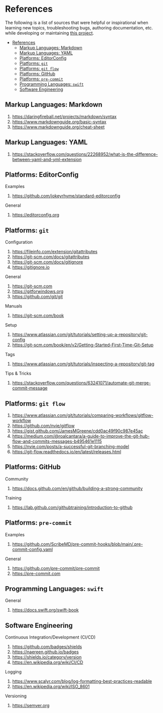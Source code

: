 # References

The following is a list of sources that were helpful or inspirational when learning new topics,
troubleshooting bugs, authoring documentation, etc.  while developing or maintaining
[this project](README.md).

- [References](#references)
  - [Markup Languages: Markdown](#markup-languages-markdown)
  - [Markup Languages: YAML](#markup-languages-yaml)
  - [Platforms: EditorConfig](#platforms-editorconfig)
  - [Platforms: `git`](#platforms-git)
  - [Platforms: `git flow`](#platforms-git-flow)
  - [Platforms: GitHub](#platforms-github)
  - [Platforms: `pre-commit`](#platforms-pre-commit)
  - [Programming Languages: `swift`](#programming-languages-swift)
  - [Software Engineering](#software-engineering)

## Markup Languages: Markdown

1. <https://daringfireball.net/projects/markdown/syntax>
2. <https://www.markdownguide.org/basic-syntax>
3. <https://www.markdownguide.org/cheat-sheet>

## Markup Languages: YAML

1. <https://stackoverflow.com/questions/22268952/what-is-the-difference-between-yaml-and-yml-extension>

## Platforms: EditorConfig

Examples

1. <https://github.com/jokeyrhyme/standard-editorconfig>

General

1. <https://editorconfig.org>

## Platforms: `git`

Configuration

1. <https://fileinfo.com/extension/gitattributes>
2. <https://git-scm.com/docs/gitattributes>
3. <https://git-scm.com/docs/gitignore>
4. <https://gitignore.io>

General

1. <https://git-scm.com>
2. <https://gitforwindows.org>
3. <https://github.com/git/git>

Manuals

1. <https://git-scm.com/book>

Setup

1. <https://www.atlassian.com/git/tutorials/setting-up-a-repository/git-config>
2. <https://git-scm.com/book/en/v2/Getting-Started-First-Time-Git-Setup>

Tags

1. <https://www.atlassian.com/git/tutorials/inspecting-a-repository/git-tag>

Tips & Tricks

1. <https://stackoverflow.com/questions/63241071/automate-git-merge-commit-message>

## Platforms: `git flow`

1. <https://www.atlassian.com/git/tutorials/comparing-workflows/gitflow-workflow>
2. <https://github.com/nvie/gitflow>
3. <https://gist.github.com/JamesMGreene/cdd0ac49f90c987e45ac>
4. <https://medium.com/@roalcantara/a-guide-to-improve-the-git-hub-flow-and-commits-messages-b495461e1115>
5. <https://nvie.com/posts/a-successful-git-branching-model>
6. <https://git-flow.readthedocs.io/en/latest/releases.html>

## Platforms: GitHub

Community

1. <https://docs.github.com/en/github/building-a-strong-community>

Training

1. <https://lab.github.com/githubtraining/introduction-to-github>

## Platforms: `pre-commit`

Examples

1. <https://github.com/ScribeMD/pre-commit-hooks/blob/main/.pre-commit-config.yaml>

General

1. <https://github.com/pre-commit/pre-commit>
2. <https://pre-commit.com>

## Programming Languages: `swift`

General

1. <https://docs.swift.org/swift-book>

## Software Engineering

Continuous Integration/Development (CI/CD)

1. <https://github.com/badges/shields>
2. <https://naereen.github.io/badges>
3. <https://shields.io/category/version>
4. <https://en.wikipedia.org/wiki/CI/CD>

Logging

1. <https://www.scalyr.com/blog/log-formatting-best-practices-readable>
2. <https://en.wikipedia.org/wiki/ISO_8601>

Versioning

1. <https://semver.org>
